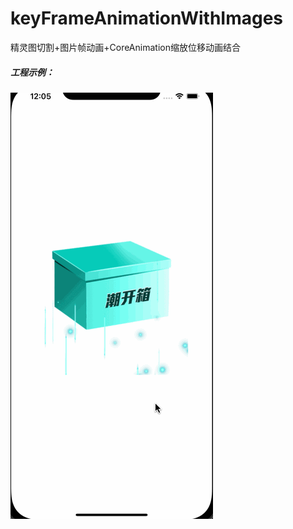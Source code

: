 # keyFrameAnimationWithImages
精灵图切割+图片帧动画+CoreAnimation缩放位移动画结合


 ##### 工程示例：
 ![综合动效](https://github.com/yuanliangYL/keyFrameAnimationWithImages/blob/main/03.gif)
